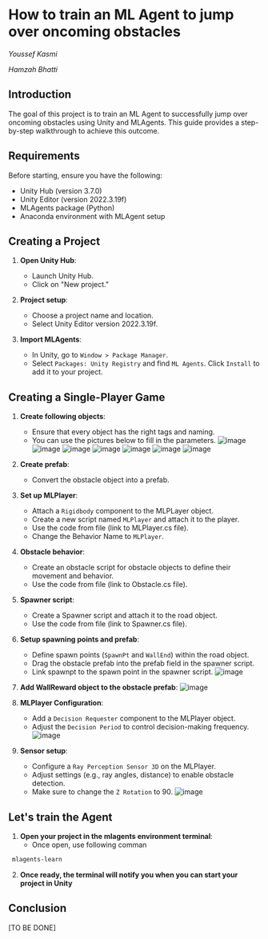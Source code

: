 # How to train an ML Agent to jump over oncoming obstacles

*Youssef Kasmi*

*Hamzah Bhatti*

## Introduction

The goal of this project is to train an ML Agent to successfully jump over oncoming obstacles using Unity and MLAgents. This guide provides a step-by-step walkthrough to achieve this outcome.

## Requirements

Before starting, ensure you have the following:

- Unity Hub (version 3.7.0)
- Unity Editor (version 2022.3.19f)
- MLAgents package (Python)
- Anaconda environment with MLAgent setup

## Creating a Project

1. **Open Unity Hub**:
   - Launch Unity Hub.
   - Click on "New project."

2. **Project setup**:
   - Choose a project name and location.
   - Select Unity Editor version 2022.3.19f.

2. **Import MLAgents**:
   - In Unity, go to `Window > Package Manager`.
   - Select `Packages: Unity Registry` and find `ML Agents`. Click `Install` to add it to your project.

## Creating a Single-Player Game

1. **Create following objects**:
   - Ensure that every object has the right tags and naming.
   - You can use the pictures below to fill in the parameters.
![image](https://github.com/AP-IT-GH/jumper-assignment-yfish1/assets/73119869/0689f624-79a7-4d1e-89b6-48e8b05ee213)
![image](https://github.com/AP-IT-GH/jumper-assignment-yfish1/assets/73119869/ddbe49df-2a44-4312-8c62-b63a7fc0971b)
![image](https://github.com/AP-IT-GH/jumper-assignment-yfish1/assets/73119869/efe7dcd6-867d-422e-934f-f5f827d0f08f)
![image](https://github.com/AP-IT-GH/jumper-assignment-yfish1/assets/73119869/a9110fb6-66e8-49d0-837f-c9bf7c524dfc)
![image](https://github.com/AP-IT-GH/jumper-assignment-yfish1/assets/73119869/229f1056-bda7-4866-8a80-7a827cc5c407)
![image](https://github.com/AP-IT-GH/jumper-assignment-yfish1/assets/73119869/93433ae1-4118-4182-8868-0babdaaa7098)
![image](https://github.com/AP-IT-GH/jumper-assignment-yfish1/assets/73119869/d0bad0bd-ea48-447c-a187-53d4b976f555)


2. **Create prefab**:
   - Convert the obstacle object into a prefab.

3. **Set up MLPlayer**:
   - Attach a `Rigidbody` component to the MLPLayer object.
   - Create a new script named `MLPlayer` and attach it to the player.
   - Use the code from file (link to MLPlayer.cs file).
   - Change the Behavior Name to `MLPlayer`.

4. **Obstacle behavior**:
   - Create an obstacle script for obstacle objects to define their movement and behavior.
   - Use the code from file (link to Obstacle.cs file).

5. **Spawner script**:
   - Create a Spawner script and attach it to the road object.
   - Use the code from file (link to Spawner.cs file).

6. **Setup spawning points and prefab**:
   - Define spawn points (`SpawnPt` and `WallEnd`) within the road object.
   - Drag the obstacle prefab into the prefab field in the spawner script.
   - Link spawnpt to the spawn point in the spawner script.
     ![image](https://github.com/AP-IT-GH/jumper-assignment-yfish1/assets/73119869/7bba38e4-e9e8-4ffa-b703-feff3b00f91a)

7. **Add WallReward object to the obstacle prefab**:
    ![image](https://github.com/AP-IT-GH/jumper-assignment-yfish1/assets/73119869/5f040ae9-5f25-415e-95bc-c5b583d45393)

8. **MLPlayer Configuration**:
    - Add a `Decision Requester` component to the MLPlayer object.
    - Adjust the `Decision Period` to control decision-making frequency.
    ![image](https://github.com/AP-IT-GH/jumper-assignment-yfish1/assets/73119869/a59fbb28-7db0-44a3-accb-2c6998a3546b)

10. **Sensor setup**:
    - Configure a `Ray Perception Sensor 3D` on the MLPlayer.
    - Adjust settings (e.g., ray angles, distance) to enable obstacle detection.
    - Make sure to change the `Z Rotation` to 90.
    ![image](https://github.com/AP-IT-GH/jumper-assignment-yfish1/assets/73119869/1fbae6a2-c936-461c-ac92-d8117f43c6e1)


## Let's train the Agent

1. **Open your project in the mlagents environment terminal**:
   - Once open, use following comman
  ```bash
   mlagents-learn
```
2. **Once ready, the terminal will notify you when you can start your project in Unity**

## Conclusion

[TO BE DONE]

